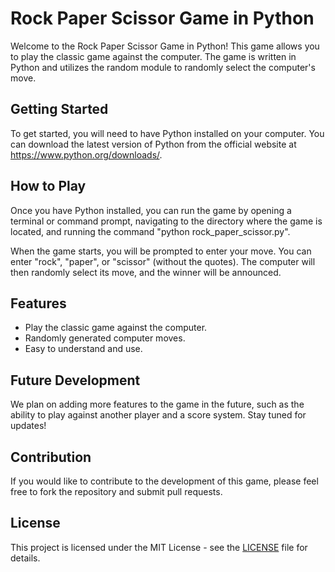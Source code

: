 <!DOCTYPE html>
<html>
  <head>
  </head>
  <body>
    <h1>Rock Paper Scissor Game in Python</h1>
    <p>Welcome to the Rock Paper Scissor Game in Python! This game allows you to play the classic game against the computer. The game is written in Python and utilizes the random module to randomly select the computer's move.</p>
    <h2>Getting Started</h2>
    <p>To get started, you will need to have Python installed on your computer. You can download the latest version of Python from the official website at <a href="https://www.python.org/downloads/">https://www.python.org/downloads/</a>.</p>
    <h2>How to Play</h2>
    <p>Once you have Python installed, you can run the game by opening a terminal or command prompt, navigating to the directory where the game is located, and running the command "python rock_paper_scissor.py".</p>
    <p>When the game starts, you will be prompted to enter your move. You can enter "rock", "paper", or "scissor" (without the quotes). The computer will then randomly select its move, and the winner will be announced.</p>
    <h2>Features</h2>
    <ul>
      <li>Play the classic game against the computer.</li>
      <li>Randomly generated computer moves.</li>
      <li>Easy to understand and use.</li>
    </ul>
    <h2>Future Development</h2>
    <p>We plan on adding more features to the game in the future, such as the ability to play against another player and a score system. Stay tuned for updates!</p>
    <h2>Contribution</h2>
    <p>If you would like to contribute to the development of this game, please feel free to fork the repository and submit pull requests.</p>
    <h2>License</h2>
    <p>This project is licensed under the MIT License - see the <a href="LICENSE">LICENSE</a> file for details.</p>
  </body>
</html>
